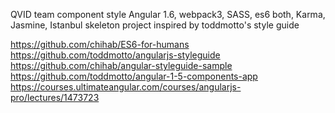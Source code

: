QVID team component style Angular 1.6, webpack3, SASS, es6 both, Karma, Jasmine, Istanbul skeleton project
inspired by toddmotto's style guide

https://github.com/chihab/ES6-for-humans
https://github.com/toddmotto/angularjs-styleguide
https://github.com/chihab/angular-styleguide-sample
https://github.com/toddmotto/angular-1-5-components-app
https://courses.ultimateangular.com/courses/angularjs-pro/lectures/1473723
